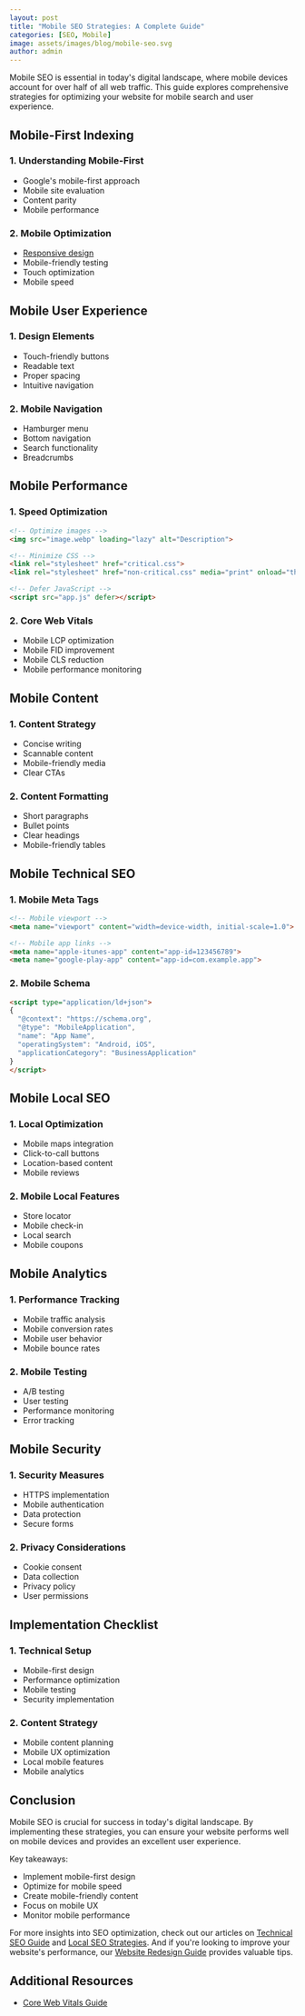 ```yaml
---
layout: post
title: "Mobile SEO Strategies: A Complete Guide"
categories: [SEO, Mobile]
image: assets/images/blog/mobile-seo.svg
author: admin
---
```


Mobile SEO is essential in today's digital landscape, where mobile devices account for over half of all web traffic. This guide explores comprehensive strategies for optimizing your website for mobile search and user experience.

## Mobile-First Indexing

### 1. Understanding Mobile-First
- Google's mobile-first approach
- Mobile site evaluation
- Content parity
- Mobile performance

### 2. Mobile Optimization
- [Responsive design](/mastering-responsive-web-design)
- Mobile-friendly testing
- Touch optimization
- Mobile speed

## Mobile User Experience

### 1. Design Elements
- Touch-friendly buttons
- Readable text
- Proper spacing
- Intuitive navigation

### 2. Mobile Navigation
- Hamburger menu
- Bottom navigation
- Search functionality
- Breadcrumbs

## Mobile Performance

### 1. Speed Optimization
```html
<!-- Optimize images -->
<img src="image.webp" loading="lazy" alt="Description">

<!-- Minimize CSS -->
<link rel="stylesheet" href="critical.css">
<link rel="stylesheet" href="non-critical.css" media="print" onload="this.media='all'">

<!-- Defer JavaScript -->
<script src="app.js" defer></script>
```

### 2. Core Web Vitals
- Mobile LCP optimization
- Mobile FID improvement
- Mobile CLS reduction
- Mobile performance monitoring

## Mobile Content

### 1. Content Strategy
- Concise writing
- Scannable content
- Mobile-friendly media
- Clear CTAs

### 2. Content Formatting
- Short paragraphs
- Bullet points
- Clear headings
- Mobile-friendly tables

## Mobile Technical SEO

### 1. Mobile Meta Tags
```html
<!-- Mobile viewport -->
<meta name="viewport" content="width=device-width, initial-scale=1.0">

<!-- Mobile app links -->
<meta name="apple-itunes-app" content="app-id=123456789">
<meta name="google-play-app" content="app-id=com.example.app">
```

### 2. Mobile Schema
```html
<script type="application/ld+json">
{
  "@context": "https://schema.org",
  "@type": "MobileApplication",
  "name": "App Name",
  "operatingSystem": "Android, iOS",
  "applicationCategory": "BusinessApplication"
}
</script>
```

## Mobile Local SEO

### 1. Local Optimization
- Mobile maps integration
- Click-to-call buttons
- Location-based content
- Mobile reviews

### 2. Mobile Local Features
- Store locator
- Mobile check-in
- Local search
- Mobile coupons

## Mobile Analytics

### 1. Performance Tracking
- Mobile traffic analysis
- Mobile conversion rates
- Mobile user behavior
- Mobile bounce rates

### 2. Mobile Testing
- A/B testing
- User testing
- Performance monitoring
- Error tracking

## Mobile Security

### 1. Security Measures
- HTTPS implementation
- Mobile authentication
- Data protection
- Secure forms

### 2. Privacy Considerations
- Cookie consent
- Data collection
- Privacy policy
- User permissions

## Implementation Checklist

### 1. Technical Setup
- Mobile-first design
- Performance optimization
- Mobile testing
- Security implementation

### 2. Content Strategy
- Mobile content planning
- Mobile UX optimization
- Local mobile features
- Mobile analytics

## Conclusion
Mobile SEO is crucial for success in today's digital landscape. By implementing these strategies, you can ensure your website performs well on mobile devices and provides an excellent user experience.

Key takeaways:
- Implement mobile-first design
- Optimize for mobile speed
- Create mobile-friendly content
- Focus on mobile UX
- Monitor mobile performance

For more insights into SEO optimization, check out our articles on [Technical SEO Guide](/technical-seo-guide/) and [Local SEO Strategies](/local-seo-strategies/). And if you're looking to improve your website's performance, our [Website Redesign Guide](/website-redesign-guide/) provides valuable tips.

## Additional Resources

- [Core Web Vitals Guide](/core-web-vitals-guide/)
 